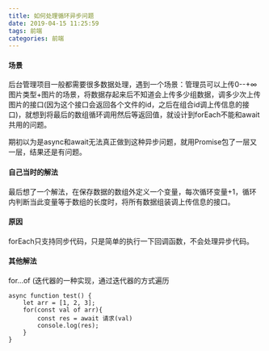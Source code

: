 ```yaml
---
title: 如何处理循环异步问题
date: 2019-04-15 11:25:59
tags: 前端
categories: 前端
---
```


#### 场景
后台管理项目一般都需要很多数据处理，遇到一个场景：管理员可以上传0--+∞图片类型+图片的场景，将数据存起来后不知道会上传多少组数据，调多少次上传图片的接口(因为这个接口会返回各个文件的id，之后在组合id调上传信息的接口)，就想到将最后的数组循环调用然后等返回值，就设计到forEach不能和await共用的问题。

期初以为是async和await无法真正做到这种异步问题，就用Promise包了一层又一层，结果还是有问题。

#### 自己当时的解法
最后想了一个解法，在保存数据的数组外定义一个变量，每次循环变量+1，循环内判断当此变量等于数组的长度时，将所有数据组装调上传信息的接口。

#### 原因
forEach只支持同步代码，只是简单的执行一下回调函数，不会处理异步代码。

#### 其他解法
for...of (迭代器的一种实现，通过迭代器的方式遍历
```
async function test() {
    let arr = [1, 2, 3];
    for(const val of arr){
        const res = await 请求(val)
        console.log(res);
    }
}
```